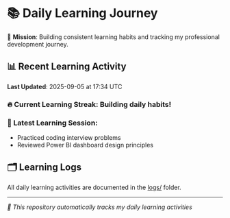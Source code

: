 # 📚 Daily Learning Journey

🎯 **Mission**: Building consistent learning habits and tracking my professional development journey.

## 📊 Recent Learning Activity

**Last Updated**: 2025-09-05 at 17:34 UTC

### 🔥 Current Learning Streak: Building daily habits!

### 📝 Latest Learning Session:
- Practiced coding interview problems
- Reviewed Power BI dashboard design principles

## 🗂️ Learning Logs

All daily learning activities are documented in the [logs/](./logs/) folder.

---
*🤖 This repository automatically tracks my daily learning activities*
